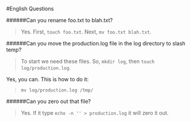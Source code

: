 #English Questions

######Can you rename foo.txt to blah.txt?

>Yes. First, `touch foo.txt`. Next, `mv foo.txt blah.txt`.

######Can you move the production.log file in the log directory to slash temp?

>To start we need these files. So, `mkdir log`, then `touch log/production.log`.

Yes, you can. This is how to do it:

>`mv log/production.log /tmp/`


######Can you zero out that file?

> Yes. If it type `echo -n '' > production.log` it will zero it out.




